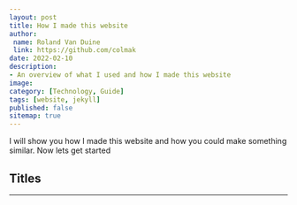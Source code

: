 ```yaml
---
layout: post
title: How I made this website
author:
 name: Roland Van Duine
 link: https://github.com/colmak
date: 2022-02-10
description:
- An overview of what I used and how I made this website
image:
category: [Technology, Guide]
tags: [website, jekyll]
published: false
sitemap: true
---
```


I will show you how I made this website and how you could make something similar. Now lets get started

## Titles
---

